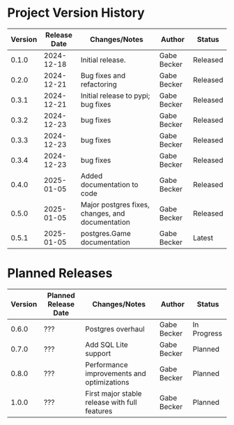 # Project Version History

| Version | Release Date | Changes/Notes                                    | Author        | Status     |
|---------|--------------|--------------------------------------------------|---------------|------------|
| 0.1.0   | 2024-12-18   | Initial release.                                 | Gabe Becker   | Released   |
| 0.2.0   | 2024-12-21   | Bug fixes and refactoring                        | Gabe Becker   | Released   |
| 0.3.1   | 2024-12-21   | Initial release to pypi; bug fixes               | Gabe Becker   | Released   |
| 0.3.2   | 2024-12-23   | bug fixes                                        | Gabe Becker   | Released   |
| 0.3.3   | 2024-12-23   | bug fixes                                        | Gabe Becker   | Released   |
| 0.3.4   | 2024-12-23   | bug fixes                                        | Gabe Becker   | Released   |
| 0.4.0   | 2025-01-05   | Added documentation to code                      | Gabe Becker   | Released   |
| 0.5.0   | 2025-01-05   | Major postgres fixes, changes, and documentation | Gabe Becker   | Released   |
| 0.5.1   | 2025-01-05   | postgres.Game documentation                      | Gabe Becker   | Latest     |

# Planned Releases

| Version | Planned Release Date | Changes/Notes                                 | Author      | Status      |
|---------|----------------------|-----------------------------------------------|-------------|-------------|
| 0.6.0   | ???                  | Postgres overhaul                             | Gabe Becker | In Progress |
| 0.7.0   | ???                  | Add SQL Lite support                          | Gabe Becker | Planned     |
| 0.8.0   | ???                  | Performance improvements and optimizations    | Gabe Becker | Planned     |
| 1.0.0   | ???                  | First major stable release with full features | Gabe Becker | Planned     |
